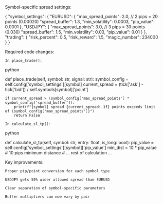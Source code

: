Symbol-specific spread settings: 

{
  "symbol_settings": {
    "EURUSD": {
      "max_spread_points": 2.0,    // 2 pips = 20 points (0.00020)
      "spread_buffer": 1.3,
      "min_volatility": 0.0003,
      "pip_value": 0.0001
    },
    "USDJPY": {
      "max_spread_points": 3.0,    // 3 pips = 30 points (0.030)
      "spread_buffer": 1.5, 
      "min_volatility": 0.03,
      "pip_value": 0.01
    }
  },
  "trading": {
    "risk_percent": 0.5,
    "risk_reward": 1.5,
    "magic_number": 234000
  }
}

Required code changes:

    In place_trade():

python

def place_trade(self, symbol: str, signal: str):
    symbol_config = self.config['symbol_settings'][symbol]
    current_spread = (tick['ask'] - tick['bid']) / self.symbols[symbol]['point']
    
    if current_spread > (symbol_config['max_spread_points'] * symbol_config['spread_buffer']):
        print(f"{symbol} spread {current_spread:.1f} points exceeds limit of {symbol_config['max_spread_points']}")
        return False

    In calculate_sl_tp():

python

def calculate_sl_tp(self, symbol: str, entry: float, is_long: bool):
    pip_value = self.config['symbol_settings'][symbol]['pip_value']
    min_dist = 10 * pip_value  # 10 pips minimum distance
    # ... rest of calculation ...

Key improvements:

    Proper pip/point conversion for each symbol type

    USDJPY gets 50% wider allowed spread than EURUSD

    Clear separation of symbol-specific parameters

    Buffer multipliers can now vary by pair

